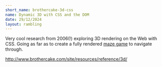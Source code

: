 ```yaml
---
short_name: brothercake-3d-css
name: Dynamic 3D with CSS and the DOM
date: 29/12/2024
layout: rambling
---
```

Very cool research from 2006(!) exploring 3D rendering on the Web with CSS. Going as far as to create a fully rendered <a href="http://www.brothercake.com/games/underground/underground.html" target="_blank" rel="noopener">maze game</a> to navigate through.

<a href="http://www.brothercake.com/site/resources/reference/3d/" target="_blank" rel="noopener">http://www.brothercake.com/site/resources/reference/3d/</a>